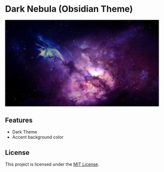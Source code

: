 # Dark Nebula (Obsidian Theme)

![Thumbnail](./thumbnail.jpg)

## Features
- Dark Theme
- Accent background color

## License
This project is licensed under the [MIT License](./LICENSE).